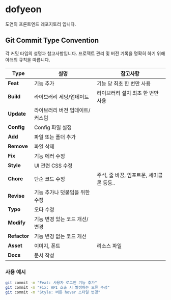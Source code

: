 # dofyeon
도연의 프론트엔드 레포지토리 입니다.

## Git Commit Type Convention

각 커밋 타입의 설명과 참고사항입니다. 프로젝트 관리 및 버전 기록을 명확히 하기 위해 아래의 규칙을 따릅니다.

| **Type**    | **설명**                    | **참고사항**                                   |
|-------------|-----------------------------|-----------------------------------------------|
| **Feat**    | 기능 추가                   | 기능 당 최초 한 번만 사용                     |
| **Build**   | 라이브러리 세팅/업데이트     | 라이브러리 설치 최초 한 번만 사용             |
| **Update**  | 라이브러리 버전 업데이트/커스텀 |                                               |
| **Config**  | Config 파일 설정            |                                               |
| **Add**     | 파일 또는 폴더 추가         |
| **Remove**  | 파일 삭제                   |                                               |
| **Fix**     | 기능 에러 수정              |                                               |
| **Style**   | UI 관련 CSS 수정            |                                               |
| **Chore**   | 단순 코드 수정              | 주석, 줄 바꿈, 임포트문, 세미콜론 등등..      |
| **Revise**  | 기능 추가나 덧붙임을 위한 수정 |                                               |
| **Typo**    | 오타 수정                   |                                               |
| **Modify**  | 기능 변경 있는 코드 개선/변경 |                                               |
| **Refactor**| 기능 변경 없는 코드 개선     |                                               |
| **Asset**   | 이미지, 폰트                 | 리소스 파일                                   |
| **Docs**    | 문서 작성                   |                                               |

### 사용 예시

```bash
git commit -m "Feat: 사용자 로그인 기능 추가"
git commit -m "Fix: API 호출 시 발생하는 오류 수정"
git commit -m "Style: 버튼 hover 스타일 변경"
